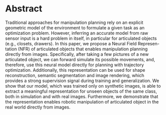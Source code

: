 # Abstract
Traditional approaches for manipulation planning
rely on an explicit geometric model of the environment to
formulate a given task as an optimization problem. However,
inferring an accurate model from raw sensor input is a hard
problem in itself, in particular for articulated objects (e.g., closets,
drawers). In this paper, we propose a Neural Field Represen-
tation (NFR) of articulated objects that enables manipulation
planning directly from images. Specifically, after taking a few
pictures of a new articulated object, we can forward simulate
its possible movements, and, therefore, use this neural model
directly for planning with trajectory optimization. Additionally,
this representation can be used for shape reconstruction, semantic
segmentation and image rendering, which provides a strong
supervision signal during training and generalization.
We show that our model, which was trained only on synthetic
images, is able to extract a meaningful representation for unseen
objects of the same class, both in simulation and with real
images. Furthermore, we demonstrate that the representation
enables robotic manipulation of articulated object in the real
world directly from images.
